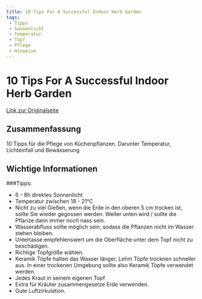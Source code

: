 ```yaml
---
title: 10 Tips For A Successful Indoor Herb Garden
tags:
 - Tipps
 - Sonnenlicht
 - Temperatur
 - Topf
 - Pflege
 - Hinweise
---
```


# 10 Tips For A Successful Indoor Herb Garden

[Link zur Originalseite](https://howtoculinaryherbgarden.com/indoor-herb-garden/)

## Zusammenfassung

10 Tipps für die Pflege von Küchenpflanzen. Darunter Temperatur, Lichteinfall und Bewässerung

## Wichtige Informationen

###Tipps:
 
- 6 - 8h direktes Sonnenlicht
- Temperatur zwischen 18 - 21°C
- Nicht zu viel Gießen, wenn die Erde in den oberen 5 cm trocken ist, sollte Sie wieder gegossen werden. Weiter unten wird / sollte die Pflanze dann immer noch nass sein.
- Wasserabfluss sollte möglich sein, sodass die Pflanzen nicht im Wasser stehen bleiben.
- Untertasse empfehlenswert um die Oberfläche unter dem Topf nicht zu beschädigen.
- Richtige Topfgröße wählen.
- Keramik Töpfe halten das Wasser länger, Lehm Töpfe trocknen schneller aus. In einer trockenen Umgebung sollte also Keramik Töpfe verwendet werden.
- Jedes Kraut in seinem eigenen Topf
- Extra für Kräuter zusammengesetze Erde verwenden.
- Gute Luftzirkulation.
